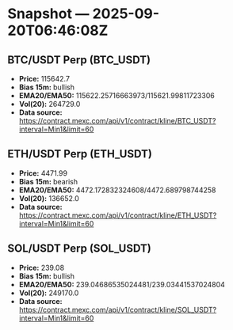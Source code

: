# Snapshot — 2025-09-20T06:46:08Z

## BTC/USDT Perp (BTC_USDT)
- **Price:** 115642.7
- **Bias 15m:** bullish
- **EMA20/EMA50:** 115622.25716663973/115621.99811723306
- **Vol(20):** 264729.0
- **Data source:** https://contract.mexc.com/api/v1/contract/kline/BTC_USDT?interval=Min1&limit=60

## ETH/USDT Perp (ETH_USDT)
- **Price:** 4471.99
- **Bias 15m:** bearish
- **EMA20/EMA50:** 4472.172832324608/4472.689798744258
- **Vol(20):** 136652.0
- **Data source:** https://contract.mexc.com/api/v1/contract/kline/ETH_USDT?interval=Min1&limit=60

## SOL/USDT Perp (SOL_USDT)
- **Price:** 239.08
- **Bias 15m:** bullish
- **EMA20/EMA50:** 239.04686535024481/239.03441537024804
- **Vol(20):** 249170.0
- **Data source:** https://contract.mexc.com/api/v1/contract/kline/SOL_USDT?interval=Min1&limit=60
